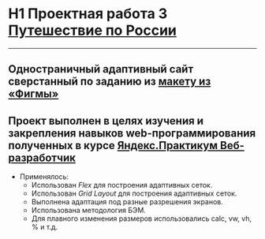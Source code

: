 

# H1 Проектная работа 3 [Путешествие по России](https://practicum.yandex.ru/learn/web/courses/c4f5c70d-2a5b-43e4-86f0-3b05bdf08616/sprints/14193/topics/c6ec58d5-2a1b-47f8-956b-383b08adaefe/lessons/d2897bfe-5f92-4c77-af34-220bb0a2324c/)
---
Одностраничный адаптивный сайт сверстанный по заданию из [макету из «Фигмы»](https://www.figma.com/file/5S2WSbEFL6awjVWJ0NWL8Q/Sprint-3_-Russia-_-desktop-mobile?node-id=28503%3A0)
---
Проект выполнен в целях изучения и закрепления навыков web-программирования полученных в курсе [Яндекс.Практикум Веб-разработчик](https://practicum.yandex.ru/profile/web/)
---
+ Применялось:
    + Использован _Flex_ для построения адаптивных сеток. 
    + Использован _Grid Layout_ для построения адаптивных сеток.
    + Выполнена адаптация под разные разрешения экранов.
    + Использована методология БЭМ.
    + Для плавного изменения размеров использовались calc, vw, vh, % и т.д.
  
